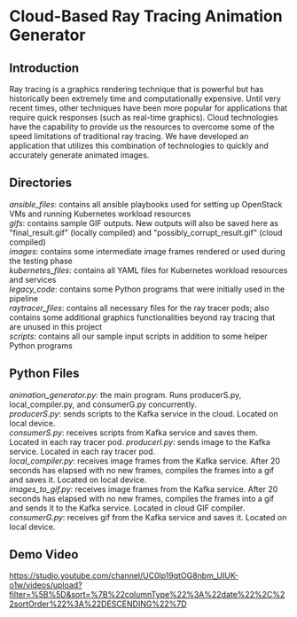 # Cloud-Based Ray Tracing Animation Generator

## Introduction
Ray tracing is a graphics rendering technique that is powerful but has historically been extremely time and computationally expensive. Until very recent times, other techniques have been more popular for applications that require quick responses (such as real-time graphics). Cloud technologies have the capability to provide us the resources to overcome some of the speed limitations of traditional ray tracing. We have developed an application that utilizes this combination of technologies to quickly and accurately generate animated images.

## Directories
*ansible_files*: contains all ansible playbooks used for setting up OpenStack VMs and running Kubernetes workload resources  
*gifs*: contains sample GIF outputs.  New outputs will also be saved here as "final_result.gif" (locally compiled) and "possibly_corrupt_result.gif" (cloud compiled)  
*images*: contains some intermediate image frames rendered or used during the testing phase  
*kubernetes_files*: contains all YAML files for Kubernetes workload resources and services  
*legacy_code*: contains some Python programs that were initially used in the pipeline  
*raytracer_files*: contains all necessary files for the ray tracer pods; also contains some additional graphics functionalities beyond ray tracing that are unused in this project  
*scripts*: contains all our sample input scripts in addition to some helper Python programs

## Python Files
*animation_generator.py*: the main program. Runs producerS.py, local_compiler.py, and consumerG.py concurrently.  
*producerS.py*: sends scripts to the Kafka service in the cloud.  Located on local device.  
*consumerS.py*: receives scripts from Kafka service and saves them.  Located in each ray tracer pod.
*producerI.py*: sends image to the Kafka service.  Located in each ray tracer pod.  
*local_compiler.py*: receives image frames from the Kafka service.  After 20 seconds has elapsed with no new frames, compiles the frames into a gif and saves it.  Located on local device.  
*images_to_gif.py*: receives image frames from the Kafka service.  After 20 seconds has elapsed with no new frames, compiles the frames into a gif and sends it to the Kafka service.  Located in cloud GIF compiler.  
*consumerG.py*: receives gif from the Kafka service and saves it.  Located on local device.

## Demo Video
https://studio.youtube.com/channel/UC0lp19qtOG8nbm_UIUK-o1w/videos/upload?filter=%5B%5D&sort=%7B%22columnType%22%3A%22date%22%2C%22sortOrder%22%3A%22DESCENDING%22%7D
